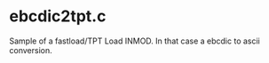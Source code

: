 ebcdic2tpt.c
============
Sample of a fastload/TPT Load INMOD. In that case a ebcdic to ascii conversion.
